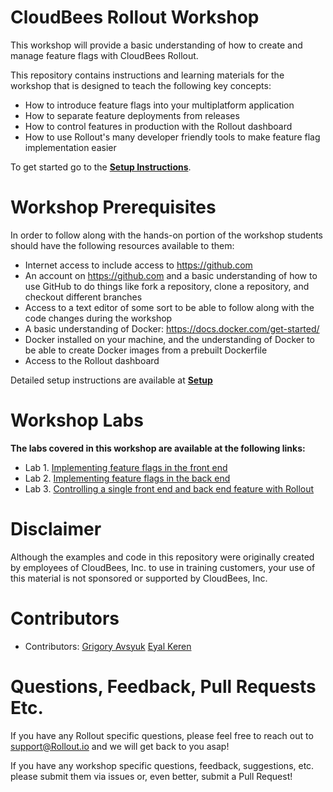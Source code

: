 # CloudBees Rollout Workshop
This workshop will provide a basic understanding of how to create and manage feature flags with CloudBees Rollout.

This repository contains instructions and learning materials for the workshop that is designed to teach the following key concepts:

  * How to introduce feature flags into your multiplatform application
  * How to separate feature deployments from releases
  * How to control features in production with the Rollout dashboard
  * How to use Rollout's many developer friendly tools to make feature flag implementation easier


To get started go to the [**Setup Instructions**](Setup.md).

# Workshop Prerequisites

In order to follow along with the hands-on portion of the workshop students should have the following resources available to them:

  * Internet access to include access to https://github.com
  * An account on https://github.com and a basic understanding of how to use GitHub to do things like fork a repository, clone a repository, and checkout different branches
  * Access to a text editor of some sort to be able to follow along with the code changes during the workshop
  * A basic understanding of Docker: https://docs.docker.com/get-started/
  * Docker installed on your machine, and the understanding of Docker to be able to create Docker images from a prebuilt Dockerfile
  * Access to the Rollout dashboard
   
Detailed setup instructions are available at **[Setup](Setup.md)**

# Workshop Labs

**The labs covered in this workshop are available at the following links:**

* Lab 1. [Implementing feature flags in the front end](./front-end-feature-flags.md)
* Lab 2. [Implementing feature flags in the back end](./back-end-feature-flags.md)
* Lab 3. [Controlling a single front end and back end feature with Rollout](./full-stack-feature-flags.md)

# Disclaimer

Although the examples and code in this repository were originally created by employees of CloudBees, Inc. to use in training customers, your use of this material is not sponsored or supported by CloudBees, Inc.

# Contributors 

* Contributors: 
   [Grigory Avsyuk](https://github.com/avsyug)
   [Eyal Keren](https://github.com/ekeren)

 
# Questions, Feedback, Pull Requests Etc.

If you have any Rollout specific questions, please feel free to reach out to support@Rollout.io and we will get back to you asap!

If you have any workshop specific questions, feedback, suggestions, etc. please submit them via issues or, even better, submit a Pull Request!

